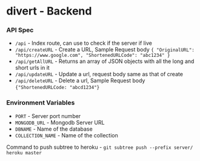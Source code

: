 # divert - Backend

### API Spec

* `/api` - Index route, can use to check if the server if live
* `/api/createURL` - Create a URL, Sample Request body `{
    "OriginalURL": "https://www.google.com",
    "ShortenedURLCode": "abc1234"
}`
* `/api/getAllURL` - Returns an array of JSON objects with all the long and short urls in it
* `/api/updateURL` - Update a url, request body same as that of create
* `/api/deleteURL` - Delete a url, Sample Request body `{"ShortenedURLCode: "abcd1234"}`

### Environment Variables

* `PORT` - Server port number
* `MONGODB_URL` - Mongodb Server URL
* `DBNAME` - Name of the database
* `COLLECTION_NAME` - Name of the collection

Command to push subtree to heroku - `git subtree push --prefix server/ heroku master`